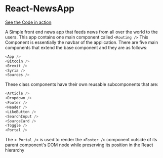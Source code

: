 # React-NewsApp

[See the Code in action](https://ca1-news.firebaseapp.com/)

A Simple front end news app that feeds news from all over the world to the users. This app contains one main component called ``` <Routing /> ``` This Component is essentially the navbar of the application. There are five main components that extend the base component and they are as follows:

```js
<App />
<Bitcoin />
<Brexit />
<Syria />
<Sources />
```
These class components have their own reusable subcomponents that are:

```js
<Article />
<Dropdown />
<Footer />
<Header />
<LikeButton />
<SearchInput />
<SourceCard />
<Toggle />
<Portal />
```

The ```< Portal />```  is used to render the ```<Footer />``` component outside of its parent component's DOM node while preserving its position in the React hierarchy
